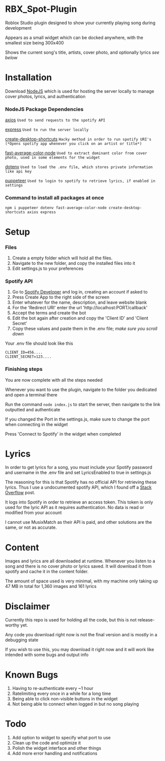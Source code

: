 # RBX_Spot-Plugin
Roblox Studio plugin designed to show your currently playing song during development

Appears as a small widget which can be docked anywhere, with the smallest size being 300x400

Shows the current song's title, artists, cover photo, and optionally lyrics *see below*

# Installation
Download [NodeJS](https://nodejs.org/en) which is used for hosting the server locally to manage cover photos, lyrics, and authentication

### NodeJS Package Dependencies
[axios](https://axios-http.com/docs/intro) `Used to send requests to the spotify API`

[express](https://expressjs.com/) `Used to run the server locally`

[create-desktop-shortcuts](https://www.npmjs.com/package/create-desktop-shortcuts) `Hacky method in order to run spotify URI's (*Opens spotify app whenever you click on an artist or title*)`

[fast-average-color-node](https://www.npmjs.com/package/fast-average-color-node?activeTab=readme) `Used to extract dominant color from cover photo, used in some elements for the widget`

[dotenv](https://www.npmjs.com/package/dotenv) `Used to load the .env file, which stores private information like api key`

[puppeteer](https://pptr.dev/) `Used to login to spotify to retrieve lyrics, if enabled in settings`

### Command to install all packages at once
`npm i puppeteer dotenv fast-average-color-node create-desktop-shortcuts axios express`

# Setup
### Files
1. Create a empty folder which will hold all the files.
2. Navigate to the new folder, and copy the installed files into it
3. Edit settings.js to your preferences

### Spotify API
1. Go to [Spotify Developer](https://developer.spotify.com/dashboard) and log in, creating an account if asked to
2. Press Create App to the right side of the screen
3. Enter whatever for the name, description, and leave website blank
4. For the 'Redirect URI' enter the url 'http://localhost:PORT/callback'
5. Accept the terms and create the bot
6. Edit the bot again after creation and copy the 'Client ID' and 'Client Secret'
7. Copy these values and paste them in the .env file; *make sure you scroll down*

Your .env file should look like this

```
CLIENT_ID=456....
CLIENT_SECRET=123....
```

### Finishing steps
You are now complete with all the steps needed

Whenever you want to use the plugin, navigate to the folder you dedicated and open a terminal there

Run the command `node index.js` to start the server, then navigate to the link outputted and authenticate

If you changed the Port in the settings.js, make sure to change the port when connecting in the widget

Press 'Connect to Spotify' in the widget when completed

# Lyrics
In order to get lyrics for a song, you must include your Spotify password and username in the .env file and set LyricsEnabled to true in settings.js

The reasoning for this is that Spotify has no official API for retrieving these lyrics. Thus I use a undocumented spotify API, which I found off a [Stack Overflow](https://stackoverflow.com/questions/73704499/get-lyrics-data-from-spotify) post.

It logs into Spotify in order to retrieve an access token. This token is only used for the lyric API as it requires authentication. No data is read or modified from your account

I cannot use MusixMatch as their API is paid, and other solutions are the same, or not as accurate.

# Content
Images and lyrics are all downloaded at runtime. Whenever you listen to a song and there is no cover photo or lyrics saved. It will download it from spotify and cache it in the content folder.

The amount of space used is very minimal, with my machine only taking up 47 MB in total for 1,360 images and 161 lyrics

# Disclaimer
Currently this repo is used for holding all the code, but this is not release-worthy yet.

Any code you download right now is not the final version and is mostly in a debugging state

If you wish to use this, you may download it right now and it will work like intended with some bugs and output info

# Known Bugs
1. Having to re-authenticate every ~1 hour
2. Ratelimiting every once in a while for a long time
3. Being able to click non-visible buttons in the widget
4. Not being able to connect when logged in but no song playing

# Todo
1. Add option to widget to specify what port to use
2. Clean up the code and optimize it
3. Polish the widget interface and other things
4. Add more error handling and notifications 
